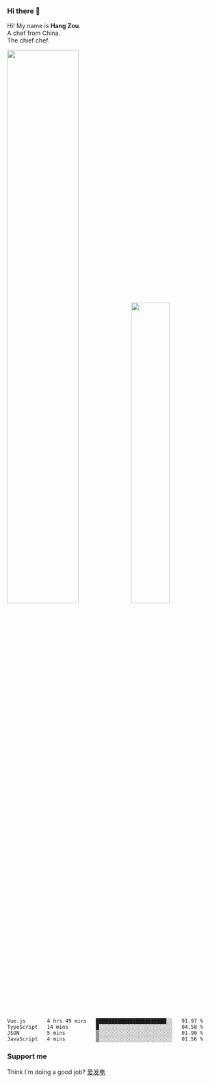 ### Hi there 👋

Hi! My name is **Hang Zou**.  
A chef from China.  
The chief chef.

<img align="" width="57.5%" src="https://github-readme-stats.vercel.app/api?username=zouhangwithsweet&hide_title=true&hide_border=true&show_icons=true&include_all_commits=true&line_height=21" /><img align="" width="42.4%" src="https://github-readme-stats.vercel.app/api/top-langs/?username=zouhangwithsweet&hide_title=true&hide_border=true&layout=compact" />

<!--START_SECTION:waka-->

```text
Vue.js       4 hrs 49 mins   ███████████████████████░░   91.97 %
TypeScript   14 mins         █░░░░░░░░░░░░░░░░░░░░░░░░   04.58 %
JSON         5 mins          ▒░░░░░░░░░░░░░░░░░░░░░░░░   01.90 %
JavaScript   4 mins          ▒░░░░░░░░░░░░░░░░░░░░░░░░   01.56 %
```

<!--END_SECTION:waka-->

### Support me

Think I'm doing a good job? [爱发电](https://afdian.net/@zouhangsweet)
